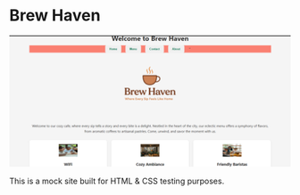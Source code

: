 # Brew Haven

![Brew Haven Logo](public/assets/brewhavenTest.png)

This is a mock site built for HTML & CSS testing purposes.
